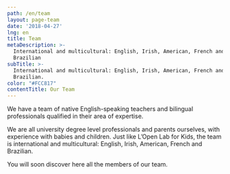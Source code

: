 ```yaml
---
path: /en/team
layout: page-team
date: '2018-04-27'
lng: en
title: Team
metaDescription: >-
  International and multicultural: English, Irish, American, French and
  Brazilian
subTitle: >-
  International and multicultural: English, Irish, American, French and
  Brazilian.
color: "#FCC817"
contentTitle: Our Team
---
```


We have a team of native English-speaking teachers and bilingual professionals qualified in their area of expertise. 

We are all university degree level professionals and parents ourselves, with experience with babies and children. Just like L’Open Lab for Kids, the team is international and multicultural: English, Irish, American, French and Brazilian.

You will soon discover here all the members of our team.
